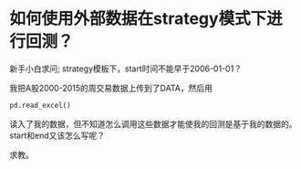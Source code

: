 # 如何使用外部数据在strategy模式下进行回测？

新手小白求问; strategy模板下，start时间不能早于2006-01-01？

我把A股2000-2015的周交易数据上传到了DATA，然后用
```python
pd.read_excel() 
```
读入了我的数据，但不知道怎么调用这些数据才能使我的回测是基于我的数据的。start和end又该怎么写呢？

求教。